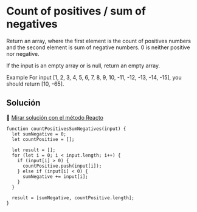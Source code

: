 # Count of positives / sum of negatives

Return an array, where the first element is the count of positives numbers and the second element is sum of negative numbers. 0 is neither positive nor negative.

If the input is an empty array or is null, return an empty array.

Example
For input [1, 2, 3, 4, 5, 6, 7, 8, 9, 10, -11, -12, -13, -14, -15], you should return [10, -65].

## Solución

🔗 [ Mirar solución con el método Reacto ](../js/02-count-positives-sum-negatives.js)

```
function countPositivesSumNegatives(input) {
  let sumNegative = 0;
  let countPositive = [];

  let result = [];
  for (let i = 0; i < input.length; i++) {
    if (input[i] > 0) {
      countPositive.push(input[i]);
    } else if (input[i] < 0) {
      sumNegative += input[i];
    }
  }

  result = [sumNegative, countPositive.length];
}

```
